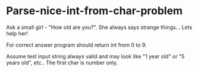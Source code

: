 # Parse-nice-int-from-char-problem

Ask a small girl - "How old are you?". She always says strange things... Lets help her!

For correct answer program should return int from 0 to 9.

Assume test input string always valid and may look like "1 year old" or "5 years old", etc.. The first char is number only.
